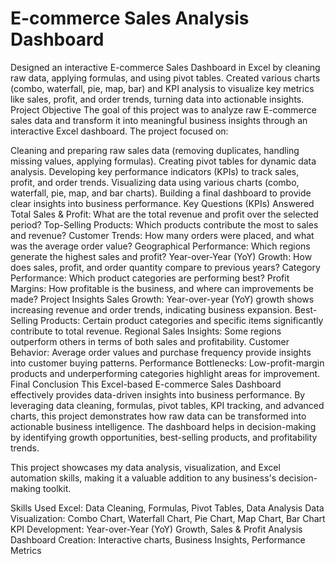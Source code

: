 # E-commerce Sales Analysis Dashboard
Designed an interactive E-commerce Sales Dashboard in Excel by cleaning raw data, applying formulas, and using pivot tables. Created various charts (combo, waterfall, pie, map, bar) and KPI analysis to visualize key metrics like sales, profit, and order trends, turning data into actionable insights.
Project Objective
The goal of this project was to analyze raw E-commerce sales data and transform it into meaningful business insights through an interactive Excel dashboard. The project focused on:

Cleaning and preparing raw sales data (removing duplicates, handling missing values, applying formulas).
Creating pivot tables for dynamic data analysis.
Developing key performance indicators (KPIs) to track sales, profit, and order trends.
Visualizing data using various charts (combo, waterfall, pie, map, and bar charts).
Building a final dashboard to provide clear insights into business performance.
Key Questions (KPIs) Answered
Total Sales & Profit: What are the total revenue and profit over the selected period?
Top-Selling Products: Which products contribute the most to sales and revenue?
Customer Trends: How many orders were placed, and what was the average order value?
Geographical Performance: Which regions generate the highest sales and profit?
Year-over-Year (YoY) Growth: How does sales, profit, and order quantity compare to previous years?
Category Performance: Which product categories are performing best?
Profit Margins: How profitable is the business, and where can improvements be made?
Project Insights
Sales Growth: Year-over-year (YoY) growth shows increasing revenue and order trends, indicating business expansion.
Best-Selling Products: Certain product categories and specific items significantly contribute to total revenue.
Regional Sales Insights: Some regions outperform others in terms of both sales and profitability.
Customer Behavior: Average order values and purchase frequency provide insights into customer buying patterns.
Performance Bottlenecks: Low-profit-margin products and underperforming categories highlight areas for improvement.
Final Conclusion
This Excel-based E-commerce Sales Dashboard effectively provides data-driven insights into business performance. By leveraging data cleaning, formulas, pivot tables, KPI tracking, and advanced charts, this project demonstrates how raw data can be transformed into actionable business intelligence. The dashboard helps in decision-making by identifying growth opportunities, best-selling products, and profitability trends.

This project showcases my data analysis, visualization, and Excel automation skills, making it a valuable addition to any business's decision-making toolkit.

Skills Used
Excel: Data Cleaning, Formulas, Pivot Tables, Data Analysis
Data Visualization: Combo Chart, Waterfall Chart, Pie Chart, Map Chart, Bar Chart
KPI Development: Year-over-Year (YoY) Growth, Sales & Profit Analysis
Dashboard Creation: Interactive charts, Business Insights, Performance Metrics
